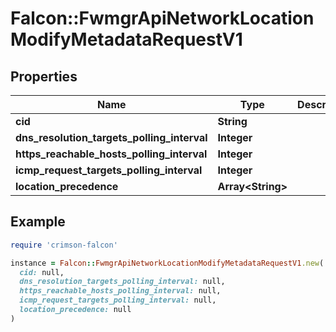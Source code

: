 # Falcon::FwmgrApiNetworkLocationModifyMetadataRequestV1

## Properties

| Name | Type | Description | Notes |
| ---- | ---- | ----------- | ----- |
| **cid** | **String** |  |  |
| **dns_resolution_targets_polling_interval** | **Integer** |  |  |
| **https_reachable_hosts_polling_interval** | **Integer** |  |  |
| **icmp_request_targets_polling_interval** | **Integer** |  |  |
| **location_precedence** | **Array&lt;String&gt;** |  |  |

## Example

```ruby
require 'crimson-falcon'

instance = Falcon::FwmgrApiNetworkLocationModifyMetadataRequestV1.new(
  cid: null,
  dns_resolution_targets_polling_interval: null,
  https_reachable_hosts_polling_interval: null,
  icmp_request_targets_polling_interval: null,
  location_precedence: null
)
```

